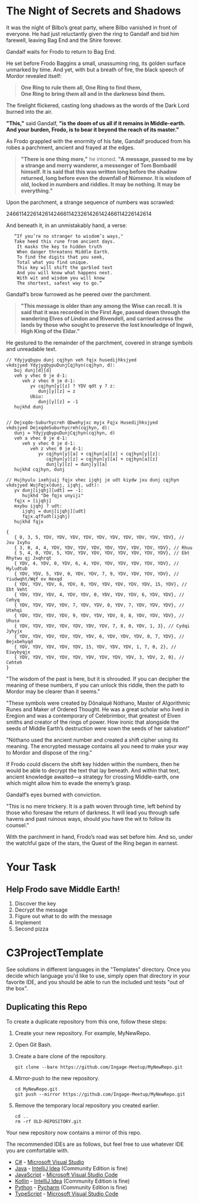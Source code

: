 # The Night of Secrets and Shadows
It was the night of Bilbo’s great party, where Bilbo vanished in front of everyone. He had just reluctantly given the ring to Gandalf and bid him farewell, leaving Bag End and the Shire forever.

Gandalf waits for Frodo to return to Bag End.

He set before Frodo Baggins a small, unassuming ring, its golden surface unmarked by time. And yet, with but a breath of fire, the black speech of Mordor revealed itself:

> **One Ring to rule them all, One Ring to find them,**  
> **One Ring to bring them all and in the darkness bind them.**

The firelight flickered, casting long shadows as the words of the Dark Lord burned into the air.

**"This,"** said Gandalf, **"is the doom of us all if it remains in Middle-earth. And your burden, Frodo, is to bear it beyond the reach of its master."**

As Frodo grappled with the enormity of his fate, Gandalf produced from his robes a parchment, ancient and frayed at the edges.

> **"There is one thing more,"** he intoned. **"A message, passed to me by a strange and merry wanderer, a messenger of Tom Bombadil himself. It is said that this was written long before the shadow returned, long before even the downfall of Númenor. It is wisdom of old, locked in numbers and riddles. It may be nothing. It may be everything."**

Upon the parchment, a strange sequence of numbers was scrawled:

2466114226142614246611423261426142466114226142614

And beneath it, in an unmistakably hand, a verse:
```
   “If you’re no stranger to wisdom’s ways,"
   Take heed this rune from ancient days.
	It masks the key to hidden truth
	When danger threatens Middle Earth.
	To find the digits that you seek,
	Total what you find unique. 
	This key will shift the garbled text
	And you will know what happens next.
	With wit and wisdom you will know
	The shortest, safest way to go.”
```
Gandalf’s brow furrowed as he peered over the parchment.

> **"This message is older than any among the Wise can recall. It is said that it was recorded in the First Age, passed down through the wandering Elves of Lindon and Rivendell, and carried across the lands by those who sought to preserve the lost knowledge of Ingwë, High King of the Eldar."**

He gestured to the remainder of the parchment, covered in strange symbols and unreadable text.

```
// Ydyjyqbypu dunj cqjhyn veh fqjx husedijhksjyed
vkdsjyed YdyjyqbypuDunjCqjhyn(cqjhyn, d):
   buj dunj[d][d]
   veh y vhec 0 je d-1:
      veh z vhec 0 je d-1:
         yv cqjhyn[y][z] ? YDV qdt y ? z:
            dunj[y][z] = z
         Ubiu:
            dunj[y][z] = -1
   hujkhd dunj


// Dejxqde-Suburhycreh Qbwehyjxc myjx Fqjx Husedijhksjyed
vkdsjyed DejxqdeSuburhycreh(cqjhyn, d):
   dunj = YdyjyqbypuDunjCqjhyn(cqjhyn, d)
   veh a vhec 0 je d-1:
      veh y vhec 0 je d-1:
         veh z vhec 0 je d-1:
            yv cqjhyn[y][a] + cqjhyn[a][z] < cqjhyn[y][z]:
               cqjhyn[y][z] = cqjhyn[y][a] + cqjhyn[a][z]
               dunj[y][z] = dunj[y][a]
   hujkhd cqjhyn, dunj

// Hujhyulu ixehjuij fqjx vhec ijqhj je udt kiydw jxu dunj cqjhyn
vkdsjyed WujFqjx(dunj, ijqhj, udt):
   yv dunj[ijqhj][udt] == -1:
      hujkhd "De fqjx unyiji"
   fqjx = [ijqhj]
   mxybu ijqhj ? udt:
      ijqhj = dunj[ijqhj][udt]
      fqjx.qffudt(ijqhj)
   hujkhd fqjx

{
   { 0, 3, 5, YDV, YDV, YDV, YDV, YDV, YDV, YDV, YDV, YDV, YDV}, // Jxu Ixyhu
   { 3, 0, 4, 4, YDV, YDV, YDV, YDV, YDV, YDV, YDV, YDV, YDV}, // Rhuu
   { 5, 4, 0, YDV, 5, YDV, YDV, YDV, YDV, YDV, YDV, YDV, YDV}, // Ebt Rhytwu qj Jxqhrqt
   { YDV, 4, YDV, 0, YDV, 6, 4, YDV, YDV, YDV, YDV, YDV, YDV}, // Hyludtub
   { YDV, YDV, 5, YDV, 0, YDV, YDV, 7, 9, YDV, YDV, YDV, YDV}, // Yiudwqht/Wqf ev Hexqd
   { YDV, YDV, YDV, 6, YDV, 0, YDV, YDV, YDV, YDV, YDV, 15, YDV}, // Ebt Veht
   { YDV, YDV, YDV, 4, YDV, YDV, 0, YDV, YDV, YDV, 6, YDV, YDV}, // Cehyq
   { YDV, YDV, YDV, YDV, 7, YDV, YDV, 0, YDV, 7, YDV, YDV, YDV}, // Utehqi
   { YDV, YDV, YDV, YDV, 9, YDV, YDV, YDV, 0, 8, YDV, YDV, YDV}, // Uhusx
   { YDV, YDV, YDV, YDV, YDV, YDV, YDV, 7, 8, 0, YDV, 1, 3}, // Cydqi Jyhyjx
   { YDV, YDV, YDV, YDV, YDV, YDV, 6, YDV, YDV, YDV, 0, 7, YDV}, // Bejxbehyqd
   { YDV, YDV, YDV, YDV, YDV, 15, YDV, YDV, YDV, 1, 7, 0, 2}, // Eiwybyqjx
   { YDV, YDV, YDV, YDV, YDV, YDV, YDV, YDV, YDV, 3, YDV, 2, 0}, // Cehteh
}
```

"The wisdom of the past is here, but it is shrouded. If you can decipher the meaning of these numbers, if you can unlock this riddle, then the path to Mordor may be clearer than it seems."

"These symbols were created by Dônalquë Nóthano, Master of Algorithmic Runes and Maker of Ordered Thought. He was a great scholar who lived in Eregion and was a contemporary of Celebrimbor, that greatest of Elven smiths and creator of the rings of power. How ironic that alongside the seeds of Middle Earth’s destruction were sown the seeds of her salvation!"

"Nóthano used the ancient number and created a shift cipher using its meaning. The encrypted message contains all you need to make your way to Mordor and dispose of the ring."

If Frodo could discern the shift key hidden within the numbers, then he would be able to decrypt the text that lay beneath. And within that text, ancient knowledge awaited—a strategy for crossing Middle-earth, one which might allow him to evade the enemy’s grasp.

Gandalf’s eyes burned with conviction.

"This is no mere trickery. It is a path woven through time, left behind by those who foresaw the return of darkness. It will lead you through safe havens and past ruinous ways, should you have the wit to follow its counsel."

With the parchment in hand, Frodo’s road was set before him. And so, under the watchful gaze of the stars, the Quest of the Ring began in earnest.

# Your Task
## Help Frodo save Middle Earth!
1. Discover the key
2. Decrypt the message
3. Figure out what to do with the message
4. Implement
5. Second pizza


# C3ProjectTemplate

See solutions in different languages in the "Templates" directory. Once you decide which language you'd like to use,
simply open that directory in your favorite IDE, and you should be able to run the included unit tests "out of the box".

## Duplicating this Repo

To create a duplicate repository from this one, follow these steps:

1. Create your new repository. For example, MyNewRepo.

2. Open Git Bash.

3. Create a bare clone of the repository.

   ```
   git clone --bare https://github.com/Ingage-Meetup/MyNewRepo.git
   ```

4. Mirror-push to the new repository.

   ```
   cd MyNewRepo.git
   git push --mirror https://github.com/Ingage-Meetup/MyNewRepo.git
   ```

5. Remove the temporary local repository you created earlier.

   ```
   cd ..
   rm -rf OLD-REPOSITORY.git
   ```

Your new repository now contains a mirror of this repo.

The recommended IDEs are as follows, but feel free to use whatever IDE you are comfortable with.

- [C#](Templates/C%23) - [Microsoft Visual Studio](https://visualstudio.microsoft.com/vs/community/)
- [Java](Templates/Java) - [IntelliJ Idea](https://www.jetbrains.com/idea/download) (Community Edition is fine)
- [JavaScript](Templates/JavaScript) - [Microsoft Visual Studio Code](https://code.visualstudio.com/)
- [Kotlin](Templates/Kotlin) - [IntelliJ Idea](https://www.jetbrains.com/idea/download) (Community Edition is fine)
- [Python](Templates/Python) - [Pycharm](https://www.jetbrains.com/pycharm/download/?section=windows) (Community Edition is fine)
- [TypeScript](Templates/TypeScript) - [Microsoft Visual Studio Code](https://code.visualstudio.com/)
